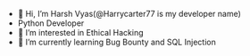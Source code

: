 - 👋 Hi, I’m Harsh Vyas(@Harrycarter77 is my developer name)
- Python Developer
- 👀 I’m interested in Ethical Hacking
- 🌱 I’m currently learning Bug Bounty and SQL Injection

<!---
Harrycarter77/Harrycarter77 is a ✨ special ✨ repository because its `README.md` (this file) appears on your GitHub profile.
You can click the Preview link to take a look at your changes.
--->

